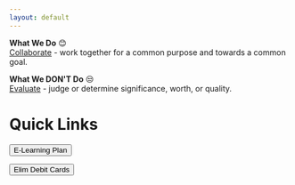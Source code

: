 ```yaml
---
layout: default
---
```

**What We Do** 😊  
<u>Collaborate</u> - work together for a common purpose and towards a common goal.

**What We DON'T Do** 😒  
<u>Evaluate</u> - judge or determine significance, worth, or quality.  

# Quick Links
<a href="../files/E-LearningPlan.pdf"><button class="button button2">E-Learning Plan</button></a>
<!-- <a href="https://forms.office.com/Pages/ResponsePage.aspx?id=pwtS_qu5xEqOmRJpkXTY4Aurql-10EdEpnYOjHLQNdlUNTZRTFRYQUM2NUE4NFpDTlJZU1BKOUExUS4u"><button class="button button2">Caseload Change</button></a> --->
<a href="../Economy.html"><button class="button button2">Elim Debit Cards</button></a>
<br><br><br><br><br>


